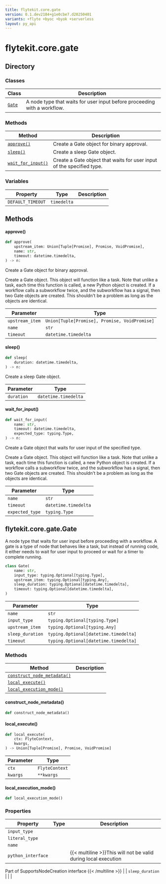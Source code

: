 ```yaml
---
title: flytekit.core.gate
version: 0.1.dev2184+g1e0cbe7.d20250401
variants: +flyte +byoc +byok +serverless
layout: py_api
---
```


# flytekit.core.gate

## Directory

### Classes

| Class | Description |
|-|-|
| [`Gate`](.././flytekit.core.gate#flytekitcoregategate) | A node type that waits for user input before proceeding with a workflow. |

### Methods

| Method | Description |
|-|-|
| [`approve()`](#approve) | Create a Gate object for binary approval. |
| [`sleep()`](#sleep) | Create a sleep Gate object. |
| [`wait_for_input()`](#wait_for_input) | Create a Gate object that waits for user input of the specified type. |


### Variables

| Property | Type | Description |
|-|-|-|
| `DEFAULT_TIMEOUT` | `timedelta` |  |

## Methods

#### approve()

```python
def approve(
    upstream_item: Union[Tuple[Promise], Promise, VoidPromise],
    name: str,
    timeout: datetime.timedelta,
) -> n:
```
Create a Gate object for binary approval.

Create a Gate object. This object will function like a task. Note that unlike a task,
each time this function is called, a new Python object is created. If a workflow
calls a subworkflow twice, and the subworkflow has a signal, then two Gate
objects are created. This shouldn't be a problem as long as the objects are identical.



| Parameter | Type |
|-|-|
| `upstream_item` | `Union[Tuple[Promise], Promise, VoidPromise]` |
| `name` | `str` |
| `timeout` | `datetime.timedelta` |

#### sleep()

```python
def sleep(
    duration: datetime.timedelta,
) -> n:
```
Create a sleep Gate object.



| Parameter | Type |
|-|-|
| `duration` | `datetime.timedelta` |

#### wait_for_input()

```python
def wait_for_input(
    name: str,
    timeout: datetime.timedelta,
    expected_type: typing.Type,
) -> n:
```
Create a Gate object that waits for user input of the specified type.

Create a Gate object. This object will function like a task. Note that unlike a task,
each time this function is called, a new Python object is created. If a workflow
calls a subworkflow twice, and the subworkflow has a signal, then two Gate
objects are created. This shouldn't be a problem as long as the objects are identical.



| Parameter | Type |
|-|-|
| `name` | `str` |
| `timeout` | `datetime.timedelta` |
| `expected_type` | `typing.Type` |

## flytekit.core.gate.Gate

A node type that waits for user input before proceeding with a workflow.
A gate is a type of node that behaves like a task, but instead of running code, it either needs to wait
for user input to proceed or wait for a timer to complete running.


```python
class Gate(
    name: str,
    input_type: typing.Optional[typing.Type],
    upstream_item: typing.Optional[typing.Any],
    sleep_duration: typing.Optional[datetime.timedelta],
    timeout: typing.Optional[datetime.timedelta],
)
```
| Parameter | Type |
|-|-|
| `name` | `str` |
| `input_type` | `typing.Optional[typing.Type]` |
| `upstream_item` | `typing.Optional[typing.Any]` |
| `sleep_duration` | `typing.Optional[datetime.timedelta]` |
| `timeout` | `typing.Optional[datetime.timedelta]` |

### Methods

| Method | Description |
|-|-|
| [`construct_node_metadata()`](#construct_node_metadata) |  |
| [`local_execute()`](#local_execute) |  |
| [`local_execution_mode()`](#local_execution_mode) |  |


#### construct_node_metadata()

```python
def construct_node_metadata()
```
#### local_execute()

```python
def local_execute(
    ctx: FlyteContext,
    kwargs,
) -> Union[Tuple[Promise], Promise, VoidPromise]
```
| Parameter | Type |
|-|-|
| `ctx` | `FlyteContext` |
| `kwargs` | ``**kwargs`` |

#### local_execution_mode()

```python
def local_execution_mode()
```
### Properties

| Property | Type | Description |
|-|-|-|
| `input_type` |  |  |
| `literal_type` |  |  |
| `name` |  |  |
| `python_interface` |  | {{< multiline >}}This will not be valid during local execution
Part of SupportsNodeCreation interface
{{< /multiline >}} |
| `sleep_duration` |  |  |

